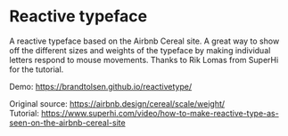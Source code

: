 # Reactive typeface
A reactive typeface based on the Airbnb Cereal site. A great way to show off the different sizes and weights of the typeface by making individual letters respond to mouse movements. Thanks to Rik Lomas from SuperHi for the tutorial.

Demo: https://brandtolsen.github.io/reactivetype/

Original source: https://airbnb.design/cereal/scale/weight/
<br>
Tutorial: https://www.superhi.com/video/how-to-make-reactive-type-as-seen-on-the-airbnb-cereal-site

